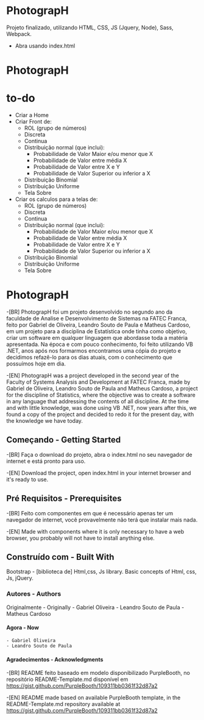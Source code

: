 # PhotograpH

Projeto finalizado, utilizando HTML, CSS, JS (Jquery, Node), Sass, Webpack.

- Abra usando index.html

# PhotograpH

# to-do
- Criar a Home
- Criar Front de:
	- ROL (grupo de números)
	- Discreta
	- Continua
	- Distribuição normal (que inclui):
		- Probabilidade de Valor Maior e/ou menor que X
		- Probabilidade de Valor entre média X
		- Probabilidade de Valor entre X e Y
		- Probabilidade de Valor Superior ou inferior a X
	- Distribuição Binomial
	- Distribuição Uniforme
	- Tela Sobre
- Criar os calculos para a telas de:
	- ROL (grupo de números)
	- Discreta
	- Continua
	- Distribuição normal (que inclui):
		- Probabilidade de Valor Maior e/ou menor que X
		- Probabilidade de Valor entre média X
		- Probabilidade de Valor entre X e Y
		- Probabilidade de Valor Superior ou inferior a X
	- Distribuição Binomial
	- Distribuição Uniforme
	- Tela Sobre
	
# PhotograpH

 -[BR] PhotograpH foi um projeto desenvolvido no segundo ano da faculdade de Analise e Desenvolvimento de Sistemas na FATEC Franca, feito por Gabriel de Oliveira, 
Leandro Souto de Paula e Matheus Cardoso, em um projeto para a disciplina de Estatística onde tinha como objetivo, criar um software em qualquer linguagem que 
abordasse toda a matéria apresentada.
Na época e com pouco conhecimento, foi feito utilizando VB .NET, anos após nos formarmos encontramos uma cópia do projeto e decidimos refazê-lo para os dias atuais,
com o conhecimento que possuímos hoje em dia.

-[EN] PhotograpH was a project developed in the second year of the Faculty of Systems Analysis and Development at FATEC Franca, made by Gabriel de Oliveira,
Leandro Souto de Paula and Matheus Cardoso, a project for the discipline of Statistics, where the objective was to create a software in any language that 
addressing the contents of all discipline.
At the time and with little knowledge, was done using VB .NET, now years after this, we found a copy of the project and decided to redo it for the present day,
with the knowledge we have today.


## Começando - Getting Started

-[BR] Faça o download do projeto, abra o index.html no seu navegador de internet e está pronto para uso.

-[EN] Download the project, open index.html in your internet browser and it's ready to use.


## Pré Requisitos - Prerequisites

-[BR] Feito com componentes em que é necessário apenas ter um navegador de internet, você provavelmente não terá que instalar mais nada.

-[EN] Made with components where it is only necessary to have a web browser, you probably will not have to install anything else.


## Construído com - Built With

Bootstrap - [biblioteca de] Html,css, Js library.
Basic concepts of Html, css, Js, jQuery.


### Autores - Authors
Originalmente - Originally
	- Gabriel Oliveira
	- Leandro Souto de Paula
	- Matheus Cardoso
	
#### Agora - Now
	- Gabriel Oliveira
	- Leandro Souto de Paula

#### Agradecimentos - Acknowledgments
-[BR] README feito baseado em modelo disponibilizado PurpleBooth, no repositório README-Template.md disponível em https://gist.github.com/PurpleBooth/109311bb0361f32d87a2

-[EN] README made based on available PurpleBooth template, in the README-Template.md repository available at https://gist.github.com/PurpleBooth/109311bb0361f32d87a2
